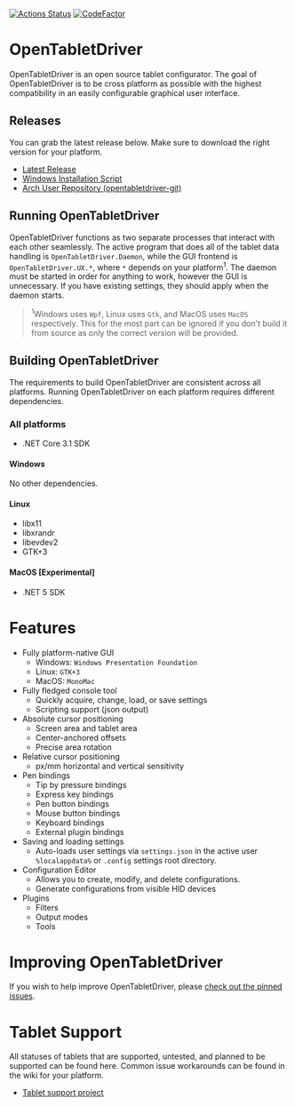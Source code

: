 [![Actions Status](https://github.com/InfinityGhost/OpenTabletDriver/workflows/.NET%20Core/badge.svg)](https://github.com/InfinityGhost/OpenTabletDriver/actions) [![CodeFactor](https://www.codefactor.io/repository/github/infinityghost/opentabletdriver/badge/master)](https://www.codefactor.io/repository/github/infinityghost/opentabletdriver/overview/master)

# OpenTabletDriver

OpenTabletDriver is an open source tablet configurator. The goal of OpenTabletDriver is to be cross platform as possible with the highest compatibility in an easily configurable graphical user interface.

## Releases

You can grab the latest release below. Make sure to download the right version for your platform.

- [Latest Release](https://github.com/InfinityGhost/OpenTabletDriver/releases)
- [Windows Installation Script](https://gist.github.com/InfinityGhost/c6461a53a3b60f8549fe28c7e517d4f1)
- [Arch User Repository (opentabletdriver-git)](https://aur.archlinux.org/packages/opentabletdriver-git)

## Running OpenTabletDriver

OpenTabletDriver functions as two separate processes that interact with each other seamlessly. The active program that does all of the tablet data handling is `OpenTabletDriver.Daemon`, while the GUI frontend is `OpenTabletDriver.UX.*`, where `*` depends on your platform<sup>1</sup>. The daemon must be started in order for anything to work, however the GUI is unnecessary. If you have existing settings, they should apply when the daemon starts.

> <sup>1</sup>Windows uses `Wpf`, Linux uses `Gtk`, and MacOS uses `MacOS` respectively. This for the most part can be ignored if you don't build it from source as only the correct version will be provided.

## Building OpenTabletDriver

The requirements to build OpenTabletDriver are consistent across all platforms. Running OpenTabletDriver on each platform requires different dependencies.

### All platforms
- .NET Core 3.1 SDK

#### Windows

No other dependencies.

#### Linux

- libx11
- libxrandr
- libevdev2
- GTK+3

#### MacOS [Experimental]

- .NET 5 SDK

# Features

- Fully platform-native GUI
  - Windows: `Windows Presentation Foundation`
  - Linux: `GTK+3`
  - MacOS: `MonoMac`
- Fully fledged console tool
  - Quickly acquire, change, load, or save settings
  - Scripting support (json output)
- Absolute cursor positioning
  - Screen area and tablet area
  - Center-anchored offsets
  - Precise area rotation
- Relative cursor positioning
  - px/mm horizontal and vertical sensitivity
- Pen bindings
  - Tip by pressure bindings
  - Express key bindings
  - Pen button bindings
  - Mouse button bindings
  - Keyboard bindings
  - External plugin bindings
- Saving and loading settings
  - Auto-loads user settings via `settings.json` in the active user `%localappdata%` or `.config` settings root directory.
- Configuration Editor
  - Allows you to create, modify, and delete configurations.
  - Generate configurations from visible HID devices
- Plugins
  - Filters
  - Output modes
  - Tools

# Improving OpenTabletDriver

If you wish to help improve OpenTabletDriver, please [check out the pinned issues](https://github.com/InfinityGhost/OpenTabletDriver/issues).

# Tablet Support

All statuses of tablets that are supported, untested, and planned to be supported can be found here. Common issue workarounds can be found in the wiki for your platform.

- [Tablet support project](https://github.com/InfinityGhost/OpenTabletDriver/projects/4)